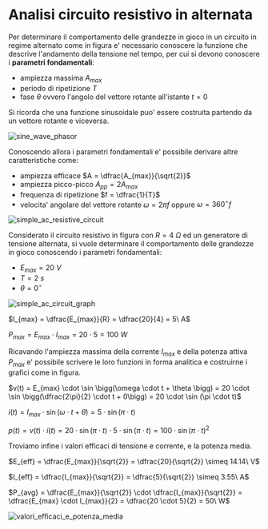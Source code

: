 # Analisi circuito resistivo in alternata  

Per determinare il comportamento delle grandezze in gioco in un circuito in regime alternato come in figura e' necessario conoscere la funzione che descrive l'andamento della tensione nel tempo, per cui si devono conoscere i **parametri fondamentali**:  

* ampiezza massima $A_{max}$
* periodo di ripetizione $T$
* fase $\theta$ ovvero l'angolo del vettore rotante all'istante $t = 0$

Si ricorda che una funzione sinusoidale puo' essere costruita partendo da un vettore rotante e viceversa.  

![sine_wave_phasor](https://user-images.githubusercontent.com/7195133/227787960-d96bb4a0-43a4-4765-88fd-fb5ddd7ba730.gif)  

Conoscendo allora i parametri fondamentali e' possibile derivare altre caratteristiche come:  

* ampiezza efficace $A = \dfrac{A_{max}}{\sqrt{2}}$
* ampiezza picco-picco $A_{pp} = 2A_{max}$
* frequenza di ripetizione $f = \dfrac{1}{T}$
* velocita' angolare del vettore rotante $\omega = 2\pi f$ oppure $\omega = 360^\circ f$ 

![simple_ac_resistive_circuit](https://github.com/dennyb87/elettrotecnica-serale/assets/7195133/55266992-3013-4dc9-8347-119d8c4094d8)  

Considerato il circuito resistivo in figura con $R = 4\  \Omega$ ed un generatore di tensione alternata, si vuole determinare il comportamento delle grandezze in gioco conoscendo i parametri fondamentali:

* $E_{max} = 20\ V$
* $T = 2\ s$
* $\theta = 0^\circ$

![simple_ac_circuit_graph](https://github.com/dennyb87/elettrotecnica-serale/assets/7195133/c878295f-7d6c-4db7-b379-e41d36daa410)  

$I_{max} = \dfrac{E_{max}}{R} = \dfrac{20}{4} = 5\ A$  

$P_{max} = E_{max} \cdot I_{max} = 20 \cdot 5 = 100\ W$  

Ricavando l'ampiezza massima della corrente $I_{max}$ e della potenza attiva $P_{max}$ e' possibile scrivere le loro funzioni in forma analitica e costruirne i grafici come in figura.  

$v(t) = E_{max} \cdot \sin \bigg(\omega \cdot t + \theta \bigg) = 20 \cdot \sin \bigg(\dfrac{2\pi}{2} \cdot t + 0\bigg) = 20 \cdot \sin (\pi \cdot t)$  

$i(t) = I_{max} \cdot \sin \bigg(\omega \cdot t+ \theta \bigg) = 5 \cdot \sin (\pi \cdot t)$  

$p(t) = v(t) \cdot i(t) = 20 \cdot \sin (\pi \cdot t) \cdot 5 \cdot \sin (\pi \cdot t) = 100 \cdot \sin (\pi \cdot t)^2$  

Troviamo infine i valori efficaci di tensione e corrente, e la potenza media.  

$E_{eff} = \dfrac{E_{max}}{\sqrt{2}} = \dfrac{20}{\sqrt{2}} \simeq 14.14\ V$  

$I_{eff} = \dfrac{I_{max}}{\sqrt{2}} = \dfrac{5}{\sqrt{2}} \simeq 3.55\ A$  

$P_{avg} = \dfrac{E_{max}}{\sqrt{2}} \cdot \dfrac{I_{max}}{\sqrt{2}} = \dfrac{E_{max} \cdot I_{max}}{2} = \dfrac{20 \cdot 5}{2} = 50\ W$  

![valori_efficaci_e_potenza_media](https://github.com/dennyb87/elettrotecnica-serale/assets/7195133/4eaab6cb-b8ae-40d1-814b-1af51f806965)  

